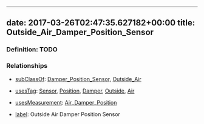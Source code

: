 
---
date: 2017-03-26T02:47:35.627182+00:00
title: Outside_Air_Damper_Position_Sensor
---
### Definition: TODO

### Relationships

* [subClassOf](http://www.w3.org/2000/01/rdf-schema#subClassOf): [Damper_Position_Sensor](https://brickschema.org/schema/1.0/Brick#Damper_Position_Sensor), [Outside_Air](https://brickschema.org/schema/1.0/Brick#Outside_Air)

* [usesTag](https://brickschema.org/schema/1.0/BrickFrame#usesTag): [Sensor](https://brickschema.org/schema/1.0/BrickTag#Sensor), [Position](https://brickschema.org/schema/1.0/BrickTag#Position), [Damper](https://brickschema.org/schema/1.0/BrickTag#Damper), [Outside](https://brickschema.org/schema/1.0/BrickTag#Outside), [Air](https://brickschema.org/schema/1.0/BrickTag#Air)

* [usesMeasurement](https://brickschema.org/schema/1.0/BrickFrame#usesMeasurement): [Air_Damper_Position](https://brickschema.org/schema/1.0/Brick#Air_Damper_Position)

* [label](http://www.w3.org/2000/01/rdf-schema#label): Outside Air Damper Position Sensor
